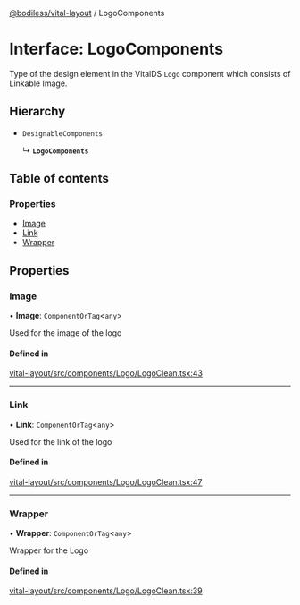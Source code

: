 [@bodiless/vital-layout](../README.md) / LogoComponents

# Interface: LogoComponents

Type of the design element in the VitalDS `Logo` component which consists of Linkable Image.

## Hierarchy

- `DesignableComponents`

  ↳ **`LogoComponents`**

## Table of contents

### Properties

- [Image](LogoComponents.md#image)
- [Link](LogoComponents.md#link)
- [Wrapper](LogoComponents.md#wrapper)

## Properties

### Image

• **Image**: `ComponentOrTag`<`any`\>

Used for the image of the logo

#### Defined in

[vital-layout/src/components/Logo/LogoClean.tsx:43](https://github.com/johnsonandjohnson/Bodiless-JS/blob/cf67a5d2a/packages/vital-layout/src/components/Logo/LogoClean.tsx#L43)

___

### Link

• **Link**: `ComponentOrTag`<`any`\>

Used for the link of the logo

#### Defined in

[vital-layout/src/components/Logo/LogoClean.tsx:47](https://github.com/johnsonandjohnson/Bodiless-JS/blob/cf67a5d2a/packages/vital-layout/src/components/Logo/LogoClean.tsx#L47)

___

### Wrapper

• **Wrapper**: `ComponentOrTag`<`any`\>

Wrapper for the Logo

#### Defined in

[vital-layout/src/components/Logo/LogoClean.tsx:39](https://github.com/johnsonandjohnson/Bodiless-JS/blob/cf67a5d2a/packages/vital-layout/src/components/Logo/LogoClean.tsx#L39)
